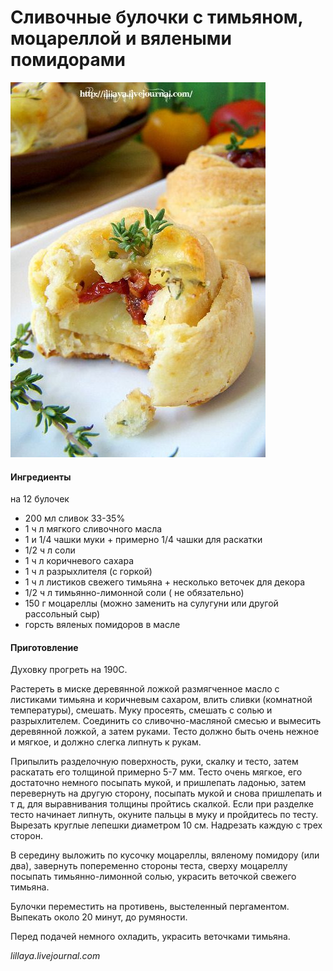 ﻿---
image: ../pics/ed0b7d3c76fd8da96cace73b336d902c.jpg
---
# Сливочные булочки с тимьяном, моцареллой и вялеными помидорами

![Сливочные булочки с тимьяном, моцареллой и вялеными помидорами](../pics/ed0b7d3c76fd8da96cace73b336d902c.jpg)

#### Ингредиенты

на 12 булочек

* 200 мл сливок 33-35%
* 1 ч л мягкого сливочного масла
* 1 и 1/4 чашки муки + примерно 1/4 чашки для раскатки
* 1/2 ч л соли
* 1 ч л коричневого сахара
* 1  ч л разрыхлителя \(с горкой\)
* 1 ч л листиков свежего тимьяна + несколько веточек для декора
* 1/2 ч л тимьянно-лимонной соли \( не обязательно\)
* 150 г моцареллы \(можно заменить на сулугуни или другой рассольный сыр\)
* горсть вяленых помидоров в масле

#### Приготовление

Духовку прогреть на 190С.

Растереть в миске деревянной ложкой размягченное масло с листиками тимьяна и коричневым сахаром, влить сливки \(комнатной температуры\), смешать. Муку просеять, смешать с солью и разрыхлителем. Соединить со сливочно-масляной смесью и вымесить деревянной ложкой, а затем руками. Тесто должно быть очень нежное и мягкое, и должно слегка липнуть к рукам.

Припылить разделочную поверхность, руки, скалку и тесто, затем раскатать его толщиной примерно 5-7 мм. Тесто очень мягкое, его достаточно немного посыпать мукой, и пришлепать ладонью, затем перевернуть на другую сторону, посыпать мукой и снова пришлепать и т д, для выравнивания толщины пройтись скалкой. Если при разделке тесто начинает липнуть, окуните пальцы в муку и пройдитесь по тесту. Вырезать круглые лепешки диаметром 10 см. Надрезать каждую с трех сторон.

В середину выложить по кусочку моцареллы, вяленому помидору \(или два\), завернуть попеременно стороны теста, сверху моцареллу посыпать тимьянно-лимонной солью, украсить веточкой свежего тимьяна.

Булочки переместить на противень, выстеленный пергаментом. Выпекать около 20 минут, до румяности.

Перед подачей немного охладить, украсить веточками тимьяна.

*lillaya.livejournal.com*

